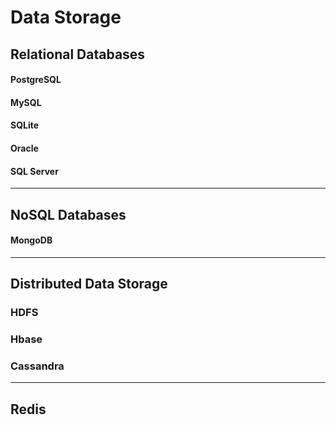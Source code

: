 # Data Storage

## Relational Databases

#### PostgreSQL


#### MySQL


#### SQLite


#### Oracle


#### SQL Server


---

## NoSQL Databases

#### MongoDB


---

## Distributed Data Storage

### HDFS


### Hbase


### Cassandra

---

## Redis